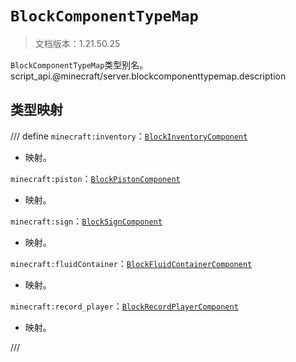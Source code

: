 # `BlockComponentTypeMap`

> 文档版本：1.21.50.25

`BlockComponentTypeMap`类型别名。script_api.@minecraft/server.blockcomponenttypemap.description

## 类型映射

/// define
`minecraft:inventory`：[`BlockInventoryComponent`](./blockinventorycomponent.md)

- 映射。

`minecraft:piston`：[`BlockPistonComponent`](./blockpistoncomponent.md)

- 映射。

`minecraft:sign`：[`BlockSignComponent`](./blocksigncomponent.md)

- 映射。

`minecraft:fluidContainer`：[`BlockFluidContainerComponent`](./blockfluidcontainercomponent.md)

- 映射。

`minecraft:record_player`：[`BlockRecordPlayerComponent`](./blockrecordplayercomponent.md)

- 映射。


///
